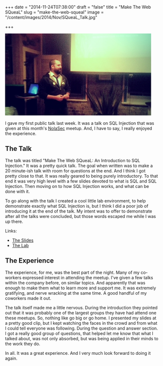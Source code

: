 +++
date = "2014-11-24T07:38:00"
draft = "false"
title = "Make The Web SQueaL"
slug = "make-the-web-squeal"
image = "/content/images/2014/Nov/SQueaL_Talk.jpg"

+++

![First Talk](/content/images/2014/Nov/SQueaL_Talk.jpg)

I gave my first public talk last week. It was a talk on SQL Injection that was given at this month's [NolaSec](https://sites.google.com/site/nolasecurity/) meetup. And, I have to say, I really enjoyed the experience.

The Talk
------
The talk was titled "Make The Web SQueaL: An Introduction to SQL Injection." It was a pretty quick talk. The goal when written was to make a 20 minute-ish talk with room for questions at the end. And I think I got pretty close to that. It was really geared to being purely introductory. To that end it was very high level with a few slides devoted to what is SQL and SQL Injection. Then moving on to how SQL Injection works, and what can be done with it.

To go along with the talk I created a cool little lab environment, to help demonstrate exactly what SQL Injection is, but I think I did a poor job of introducing it at the end of the talk. My intent was to offer to demonstrate after all the talks were concluded, but those words escaped me while I was up there.

Links:

- [The Slides](https://github.com/jbarone/SQueaL/releases/download/v0.1/Make_The_Web_SQueaL.pdf)
- [The Lab](https://github.com/jbarone/SQueaL)

The Experience
----------
The experience, for me, was the best part of the night. Many of my co-workers expressed interest in attending the meetup. I've given a few talks within the company before, on similar topics. And apparently that was enough to make them what to learn more and support me. It was extremely gratifying, and nerve wracking at the same time. A good handful of my coworkers made it out.

The talk itself made me a little nervous. During the introduction they pointed out that it was probably one of the largest groups they have had attend one these meetups. So, nothing like go big or go home. I presented my slides at a pretty good clip, but I kept watching the faces in the crowd and from what I could tell everyone was following. During the question and answer section. I got a really good group of questions, that helped let me know that what I talked about, was not only absorbed, but was being applied in their minds to the work they do.

In all. It was a great experience. And I very much look forward to doing it again.
